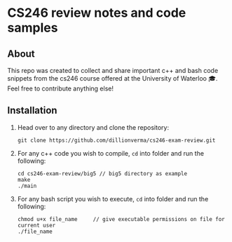 # CS246 review notes and code samples

## About

This repo was created to collect and share important c++ and bash code snippets from the cs246 course offered at the University of Waterloo :mortar_board:. Feel free to contribute anything else!

## Installation

1. Head over to any directory and clone the repository:
    ```
    git clone https://github.com/dillionverma/cs246-exam-review.git
    ```
2. For any c++ code you wish to compile, `cd` into folder and run the following:
    ```
    cd cs246-exam-review/big5 // big5 directory as example
    make
    ./main
    ```
3. For any bash script you wish to execute, `cd` into folder and run the following:
    ```
    chmod u+x file_name     // give executable permissions on file for current user
    ./file_name
    ```
